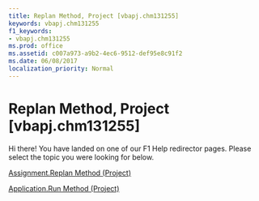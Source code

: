 ```yaml
---
title: Replan Method, Project [vbapj.chm131255]
keywords: vbapj.chm131255
f1_keywords:
- vbapj.chm131255
ms.prod: office
ms.assetid: c007a973-a9b2-4ec6-9512-def95e8c91f2
ms.date: 06/08/2017
localization_priority: Normal
---
```



# Replan Method, Project [vbapj.chm131255]

Hi there! You have landed on one of our F1 Help redirector pages. Please select the topic you were looking for below.

[Assignment.Replan Method (Project)](http://msdn.microsoft.com/library/29ec0102-b4e4-c9dc-d930-4f8ff4069bd6%28Office.15%29.aspx)

[Application.Run Method (Project)](http://msdn.microsoft.com/library/0d4060b0-79e8-ad48-f5bf-c1050af379a2%28Office.15%29.aspx)


